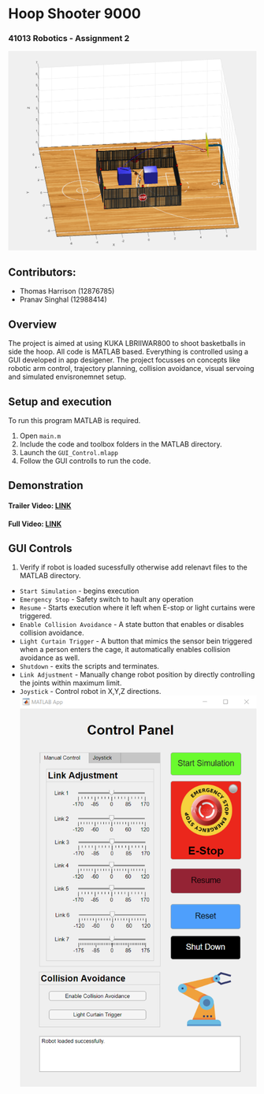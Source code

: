 # Hoop Shooter 9000 
### 41013 Robotics - Assignment 2 ###
![picture](Main.png)
## Contributors: ##
* Thomas Harrison (12876785) <br/>
* Pranav Singhal (12988414) <br/>

## Overview ##
The project is aimed at using KUKA LBRIIWAR800 to shoot basketballs in side the hoop. All code is MATLAB based. Everything is controlled using a GUI developed in app desigener. The project focusses on concepts like robotic arm control, trajectory planning, collision avoidance, visual servoing and simulated envisronemnet setup.

## Setup and execution ##
To run this program MATLAB is required.
1. Open ```main.m```
2. Include the code and toolbox folders in the MATLAB directory.
3. Launch the ```GUI_Control.mlapp```
4. Follow the GUI controlls to run the code.

## Demonstration ##
#### Trailer Video: [LINK](https://youtu.be/3fmOVUSD0oQ)
#### Full Video: [LINK](https://youtu.be/WoHQHrU4dg8)

## GUI Controls ##
1. Verify if robot is loaded sucessfully otherwise add relenavt files to the MATLAB directory.
* ```Start Simulation``` - begins execution
* ```Emergency Stop``` - Safety switch to hault any operation
* ```Resume``` - Starts execution where it left when E-stop or light curtains were triggered.
* ```Enable Collision Avoidance``` - A state button that enables or disables collision avoidance.
* ```Light Curtain Trigger``` - A button that mimics the sensor bein triggered when a person enters the cage, it automatically enables collision avoidance as well.
* ```Shutdown``` - exits the scripts and terminates.
* ```Link Adjustment``` - Manually change robot position by directly controlling the joints within maximum limit.
* ```Joystick``` - Control robot in X,Y,Z directions.
![picture](GUI.png)
